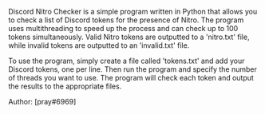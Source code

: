 Discord Nitro Checker is a simple program written in Python that allows you to check a list of Discord tokens for the presence of Nitro. The program uses multithreading to speed up the process and can check up to 100 tokens simultaneously. Valid Nitro tokens are outputted to a 'nitro.txt' file, while invalid tokens are outputted to an 'invalid.txt' file.

To use the program, simply create a file called 'tokens.txt' and add your Discord tokens, one per line. Then run the program and specify the number of threads you want to use. The program will check each token and output the results to the appropriate files.

Author: [pray#6969]


